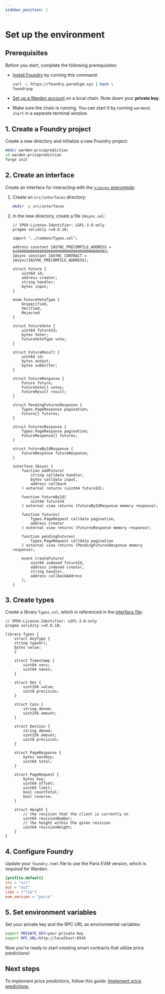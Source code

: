 ```yaml
---
sidebar_position: 2
---
```


# Set up the environment

## Prerequisites

Before you start, complete the following prerequisites:

- [Install Foundry](https://book.getfoundry.sh/getting-started/installation) by running this command:

   ```bash
   curl -L https://foundry.paradigm.xyz | bash \ 
   foundryup
   ```

- [Set up a Warden account](../../set-up-a-warden-account) on a local chain. Note down your **private key**.

- Make sure the chain is running. You can start it by running `wardend start` in a separate terminal window.

## 1. Create a Foundry project

Create a new directory and initialize a new Foundry project:

```bash
mkdir warden-priceprediction
cd warden-priceprediction
forge init
```

## 2. Create an interface

Create an interface for interacting with the [`x/async` precompile](../../precompiles/x-async):

1. Create an `src/interfaces` directory:

   ```bash
   mkdir -p src/interfaces
   ```

2. In the new directory, create a file `IAsync.sol`:

   ```solidity title="warden-pricepredictions/src/interfaces/IAsync.sol"
   // SPDX-License-Identifier: LGPL-3.0-only
   pragma solidity >=0.8.18;
   
   import "../common/Types.sol";
   
   address constant IASYNC_PRECOMPILE_ADDRESS = 0x0000000000000000000000000000000000000903;   
   IAsync constant IASYNC_CONTRACT = IAsync(IASYNC_PRECOMPILE_ADDRESS);
   
   struct Future {
       uint64 id;
       address creator;
       string handler;
       bytes input;
   }
   
   enum FutureVoteType {
       Unspecified,
       Verified,
       Rejected
   }
   
   struct FutureVote {
       uint64 futureId;
       bytes Voter;
       FutureVoteType vote;
   }
   
   struct FutureResult { 
       uint64 id;
       bytes output;
       bytes submitter;
   }
   
   struct FutureResponse {
       Future future;
       FutureVote[] votes;
       FutureResult result;
   }
   
   struct PendingFuturesResponse {
       Types.PageResponse pagination;
       Future[] futures;
   }
   
   struct FuturesResponse {
       Types.PageResponse pagination;
       FutureResponse[] futures;
   }
   
   struct FutureByIdResponse {
       FutureResponse futureResponse;
   }
   
   interface IAsync {
       function addFuture(
           string calldata handler,
           bytes calldata input,
           address callback
       ) external returns (uint64 futureId);
   
       function futureById(
           uint64 futureId
       ) external view returns (FutureByIdResponse memory response);
   
       function futures(
           Types.PageRequest calldata pagination,
           address creator
       ) external view returns (FuturesResponse memory response);
   
       function pendingFutures(
           Types.PageRequest calldata pagination
       ) external view returns (PendingFuturesResponse memory response);
   
       event CreateFuture(
           uint64 indexed futureId,
           address indexed creator,
           string handler,
           address callbackAddress
       );
   }
   ```

## 3. Create types

Create a library `Types.sol`, which is referenced in the [interface file](#2-create-an-interface):

```solidity title="warden-pricepredictions/src/interfaces/Types.sol"
// SPDX-License-Identifier: LGPL-3.0-only
pragma solidity >=0.8.18;

library Types {
    struct AnyType {
    string typeUrl;
    bytes value;
    }

    struct Timestamp {
        uint64 secs;
        uint64 nanos;
    }

    struct Dec {
        uint256 value;
        uint8 precision;
    }

    struct Coin {
        string denom;
        uint256 amount;
    }

    struct DecCoin {
        string denom;
        uint256 amount;
        uint8 precision;
    }

    struct PageResponse {
        bytes nextKey;
        uint64 total;
    }

    struct PageRequest {
        bytes key;
        uint64 offset;
        uint64 limit;
        bool countTotal;
        bool reverse;
    }

    struct Height {
        // the revision that the client is currently on
        uint64 revisionNumber;
        // the height within the given revision
        uint64 revisionHeight;
    }
}
```

## 4. Configure Foundry

Update your `foundry.toml` file to use the Paris EVM version, which is required for Warden:

```toml
[profile.default]
src = "src"
out = "out"
libs = ["lib"]
evm_version = "paris"
```

## 5. Set environment variables

Set your private key and the RPC URL as environmental variables:

```bash
export PRIVATE_KEY=your-private-key
export RPC_URL=http://localhost:8545
```

Now you're ready to start creating smart contracts that utilize price predictions!

## Next steps

To implement price predictions, follow this guide: [Implement price predictions](implement-price-prediction-requests).
